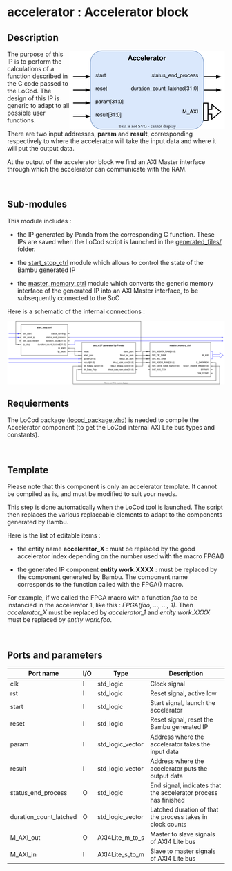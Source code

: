 # accelerator : Accelerator block

## Description

<img src="accelerator.drawio.svg" width="360" align="right"/>

The purpose of this IP is to perform the calculations of a function described in the C code passed to the LoCod. The design of this IP is generic to adapt to all possible user functions.

There are two input addresses, **param** and **result**, corresponding respectively to where the accelerator will take the input data and where it will put the output data.

At the output of the accelerator block we find an AXI Master interface through which the accelerator can communicate with the RAM.

<br>

## Sub-modules

This module includes :

- the IP generated by Panda from the corresponding C function. These IPs are saved when the LoCod script is launched in the [generated_files/](../../generated_files/) folder.

- the [start_stop_ctrl](../../start_stop_ctrl/rtl/start_stop_ctrl.vhd) module which allows to control the state of the Bambu generated IP

- the [master_memory_ctrl](../../master_memory_ctrl/rtl/master_memory_ctrl.v) module which converts the generic memory interface of the generated IP into an AXI Master interface, to be subsequently connected to the SoC

Here is a schematic of the internal connections :

<img src="accelerator_schematic.drawio.svg" width="1000"/>

<br>

## Requierments

The LoCod package ([locod_package.vhd](../../common/locod_package.vhd)) is needed to compile the Accelerator component (to get the LoCod internal AXI Lite bus types and constants).

<br>

## Template

Please note that this component is only an accelerator template. It cannot be compiled as is, and must be modified to suit your needs.

This step is done automatically when the LoCod tool is launched. The script then replaces the various replaceable elements to adapt to the components generated by Bambu.

Here is the list of editable items :

- the entity name **accelerator_X** : must be replaced by the good accelerator index depending on the number used with the macro FPGA()

- the generated IP component **entity work.XXXX** : must be replaced by the component generated by Bambu. The component name corresponds to the function called with the FPGA() macro.

For example, if we called the FPGA macro with a function *foo* to be instancied in the accelerator 1, like this : *FPGA(foo, ..., ..., 1)*. Then *accelerator_X* must be replaced by *accelerator_1* and *entity work.XXXX* must be replaced by *entity work.foo*.

<br>

## Ports and parameters

| Port name | I/O | Type | Description |
|---|---|---|---|
| clk | I | std_logic | Clock signal |
| rst | I | std_logic | Reset signal, active low |
| start | I | std_logic | Start signal, launch the accelerator |
| reset | I | std_logic | Reset signal, reset the Bambu generated IP |
| param | I | std_logic_vector | Address where the accelerator takes the input data |
| result | I | std_logic_vector | Address where the accelerator puts the output data |
| status_end_process | O | std_logic | End signal, indicates that the accelerator process has finished |
| duration_count_latched | O | std_logic_vector | Latched duration of that the process takes in clock counts |
| M_AXI_out | O | AXI4Lite_m_to_s | Master to slave signals of AXI4 Lite bus |
| M_AXI_in | I | AXI4Lite_s_to_m | Slave to master signals of AXI4 Lite bus |

<br>